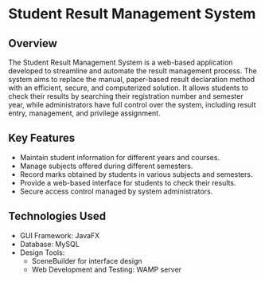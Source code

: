 # Student Result Management System

## Overview
The Student Result Management System is a web-based application developed to streamline and automate the result management process. The system aims to replace the manual, paper-based result declaration method with an efficient, secure, and computerized solution. It allows students to check their results by searching their registration number and semester year, while administrators have full control over the system, including result entry, management, and privilege assignment.

## Key Features
- Maintain student information for different years and courses.
- Manage subjects offered during different semesters.
- Record marks obtained by students in various subjects and semesters.
- Provide a web-based interface for students to check their results.
- Secure access control managed by system administrators.

## Technologies Used
- GUI Framework: JavaFX
- Database: MySQL
- Design Tools:
  - SceneBuilder for interface design
  - Web Development and Testing: WAMP server
